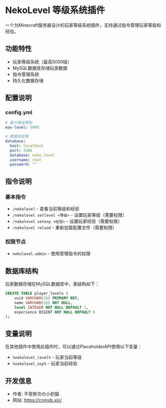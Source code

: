 # NekoLevel 等级系统插件

一个为Minecraft服务器设计的玩家等级系统插件，支持通过指令管理玩家等级和经验。

## 功能特性

- 玩家等级系统（最高5000级）
- MySQL数据库存储玩家数据
- 指令管理系统
- 持久化数据存储

## 配置说明

### config.yml

```yaml
# 最大等级限制
max-level: 5000

# 数据库配置
database:
  host: localhost
  port: 3306
  database: neko_level
  username: root
  password: ""
```

## 指令说明

### 基本指令

- `/nekolevel` - 查看当前等级和经验
- `/nekolevel setlevel <等级>` - 设置玩家等级（需要权限）
- `/nekolevel setexp <经验>` - 设置玩家经验（需要权限）
- `/nekolevel reload` - 重新加载配置文件（需要权限）

### 权限节点

- `nekolevel.admin` - 使用管理指令的权限

## 数据库结构

玩家数据存储在MySQL数据库中，表结构如下：

```sql
CREATE TABLE player_levels (
    uuid VARCHAR(36) PRIMARY KEY,
    name VARCHAR(16) NOT NULL,
    level INTEGER NOT NULL DEFAULT 1,
    experience BIGINT NOT NULL DEFAULT 0
);
```

## 变量说明

在其他插件中使用此插件时，可以通过PlaceholderAPI使用以下变量：

- `%nekolevel_level%` - 玩家当前等级
- `%nekolevel_exp%` - 玩家当前经验

## 开发信息

- 作者: 不穿胖次の小奶猫
- 网站: https://cnmsb.xin/